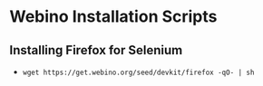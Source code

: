 # Webino Installation Scripts

## Installing Firefox for Selenium

- `wget https://get.webino.org/seed/devkit/firefox -qO- | sh`
